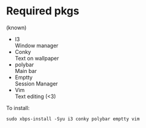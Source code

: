 # Required pkgs 
(known)

- I3  
	Window manager
- Conky  
	Text on wallpaper
- polybar  
	Main bar
- Emptty  
	Session Manager
- Vim  
	Text editing (<3)

To install:
```
sudo xbps-install -Syu i3 conky polybar emptty vim  
```
